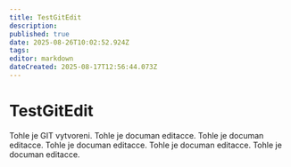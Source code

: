 ```yaml
---
title: TestGitEdit
description: 
published: true
date: 2025-08-26T10:02:52.924Z
tags: 
editor: markdown
dateCreated: 2025-08-17T12:56:44.073Z
---
```


# TestGitEdit
Tohle je GIT vytvoreni.
Tohle je documan editacce.
Tohle je documan editacce.
Tohle je documan editacce.
Tohle je documan editacce.
Tohle je documan editacce.
